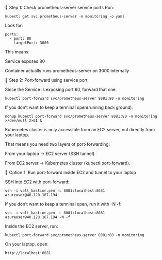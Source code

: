 🔹 Step 1: Check prometheus-server service ports
Run:
```
kubectl get svc prometheus-server -n monitoring -o yaml
```
Look for:
```
ports:
  - port: 80
    targetPort: 3000
```
This means:

Service exposes 80

Container actually runs prometheus-server on 3000 internally

🔹 Step 2: Port-forward using service port

Since the Service is exposing port 80, forward that one:
```
kubectl port-forward svc/prometheus-server 8081:80 -n monitoring
```
If you don’t want to keep a terminal open(running back ground):
```
nohup kubectl port-forward svc/prometheus-server 8081:80 -n monitoring >/dev/null 2>&1 &
```
Kubernetes cluster is only accessible from an EC2 server, not directly from your laptop.

That means you need two layers of port-forwarding:

From your laptop → EC2 server (SSH tunnel).

From EC2 server → Kubernetes cluster (kubectl port-forward).

🔹 Option 1: Run port-forward inside EC2 and tunnel to your laptop

SSH into EC2 with port-forward:
```
ssh -i volt_bastion.pem -L 8081:localhost:8081 azureuser@40.120.107.194
```
If you don’t want to keep a terminal open, run it with -N -f:
```
ssh -i volt_bastion.pem -L 8081:localhost:8081 azureuser@40.120.107.194 -N -f
```
Inside the EC2 server, run:
```
kubectl port-forward svc/prometheus-server 8081:80 -n monitoring
```
On your laptop, open:
```
http://localhost:8081
````
